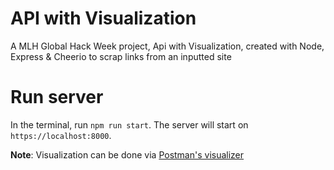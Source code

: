 # API with Visualization

A MLH Global Hack Week project, Api with Visualization, created with Node, Express & Cheerio to scrap links from an inputted site

# Run server

In the terminal, run `npm run start`. The server will start on `https://localhost:8000`.

**Note**: Visualization can be done via [Postman's visualizer](https://learning.postman.com/docs/sending-requests/visualizer/)
